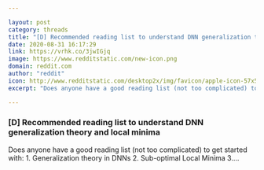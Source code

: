 ```yaml
---

layout: post
category: threads
title: "[D] Recommended reading list to understand DNN generalization theory and local minima"
date: 2020-08-31 16:17:29
link: https://vrhk.co/3jwIGjq
image: https://www.redditstatic.com/new-icon.png
domain: reddit.com
author: "reddit"
icon: http://www.redditstatic.com/desktop2x/img/favicon/apple-icon-57x57.png
excerpt: "Does anyone have a good reading list (not too complicated) to get started with: 1. Generalization theory in DNNs 2. Sub-optimal Local Minima 3...."

---
```


### [D] Recommended reading list to understand DNN generalization theory and local minima

Does anyone have a good reading list (not too complicated) to get started with: 1. Generalization theory in DNNs 2. Sub-optimal Local Minima 3....